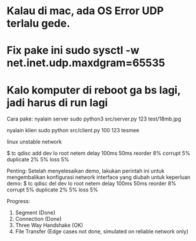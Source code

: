 # Kalau di mac, ada OS Error UDP terlalu gede.

# Fix pake ini sudo sysctl -w net.inet.udp.maxdgram=65535

# Kalo komputer di reboot ga bs lagi, jadi harus di run lagi

Cara pake:
nyalain server
sudo python3 src/server.py 123 test/18mb.jpg

nyalain klien
sudo python src/client.py 100 123 tesmee

linux unstable network

$ tc qdisc add dev lo root netem delay 100ms 50ms reorder 8% corrupt 5% duplicate 2% 5% loss 5%

Penting: Setelah menyelesaikan demo, lakukan perintah ini untuk mengembalikan konfigurasi network interface yang diubah untuk keperluan demo:
$ tc qdisc del dev lo root netem delay 100ms 50ms reorder 8% corrupt 5% duplicate 2% 5% loss 5%

Progress:

1. Segment (Done)
2. Connection (Done)
3. Three Way Handshake (OK)
4. File Transfer (Edge cases not done, simulated on reliable network only)
